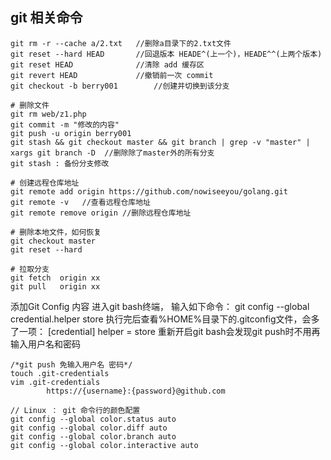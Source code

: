 ## git 相关命令 ##
	
    git rm -r --cache a/2.txt	//删除a目录下的2.txt文件
	git reset --hard HEAD		//回退版本 HEADE^(上一个)，HEADE^^(上两个版本)
	git reset HEAD				//清除 add 缓存区
	git revert HEAD				//撤销前一次 commit
	git checkout -b berry001		//创建并切换到该分支

	# 删除文件
	git rm web/z1.php 			
	git commit -m "修改的内容"
	git push -u origin berry001
	git stash && git checkout master && git branch | grep -v "master" | xargs git branch -D  //删除除了master外的所有分支
	git stash : 备份分支修改
	
	# 创建远程仓库地址
	git remote add origin https://github.com/nowiseeyou/golang.git	
	git remote -v	//查看远程仓库地址
	git remote remove origin //删除远程仓库地址

	# 删除本地文件，如何恢复
	git checkout master
	git reset --hard

	# 拉取分支
	git fetch  origin xx
	git pull   origin xx

添加Git Config 内容
进入git bash终端， 输入如下命令：
git config --global credential.helper store
执行完后查看%HOME%目录下的.gitconfig文件，会多了一项：
[credential] helper = store
重新开启git bash会发现git push时不用再输入用户名和密码


	
	/*git push 免输入用户名 密码*/
	touch .git-credentials
	vim .git-credentials
			https://{username}:{password}@github.com

	// Linux ： git 命令行的颜色配置
	git config --global color.status auto	
	git config --global color.diff auto
	git config --global color.branch auto
	git config --global color.interactive auto
